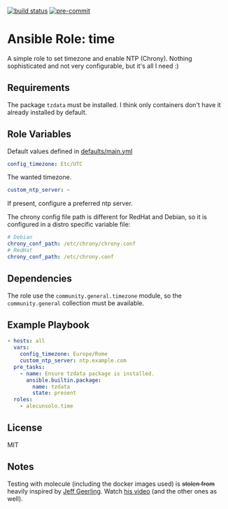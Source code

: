 [![build status](https://github.com/alecunsolo/ansible-role-time/actions/workflows/ci.yml/badge.svg)](https://github.com/alecunsolo/ansible-role-time/actions/workflows/ci.yml)
[![pre-commit](https://img.shields.io/badge/pre--commit-enabled-brightgreen?logo=pre-commit)](https://github.com/pre-commit/pre-commit)

Ansible Role: time
=========

A simple role to set timezone and enable NTP (Chrony). Nothing sophisticated and not very configurable, but it's all I need :)

Requirements
------------

The package `tzdata` must be installed. I think only containers don't have it already installed by default.

Role Variables
--------------

Default values defined in [defaults/main.yml](defaults/main.yml)
```yaml
config_timezone: Etc/UTC
```
The wanted timezone.

```yaml
custom_ntp_server: ~
```
If present, configure a preferred ntp server.

The chrony config file path is different for RedHat and Debian, so it is configured in a distro specific variable file:

```yaml
# Debian
chrony_conf_path: /etc/chrony/chrony.conf
# RedHat
chrony_conf_path: /etc/chrony.conf
```

Dependencies
------------

The role use the `community.general.timezone` module, so the `community.general` collection must be available.

Example Playbook
----------------

```yaml
- hosts: all
  vars:
    config_timezone: Europe/Rome
    custom_ntp_server: ntp.example.com
  pre_tasks:
    - name: Ensure tzdata package is installed.
      ansible.builtin.package:
        name: tzdata
        state: present
  roles:
    - alecunsolo.time
```

License
-------

MIT

Notes
-----

Testing with molecule (including the docker images used) is ~~stolen from~~ heavily inspired by [Jeff Geerling](https://www.jeffgeerling.com/). Watch [his video](https://youtu.be/FaXVZ60o8L8) (and the other ones as well).
